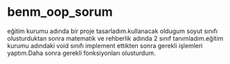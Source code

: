 # benm_oop_sorum
eğitim kurumu adında bir proje tasarladım.kullanacak oldugum soyut sınıfı olusturduktan sonra matematik ve rehberlik adında 2 sınıf tanımladım.eğitim kurumu adındaki void sınıfı implement ettikten sonra gerekli işlemleri yaptım.Daha sonra gerekli fonksiyonları olusturdum.
